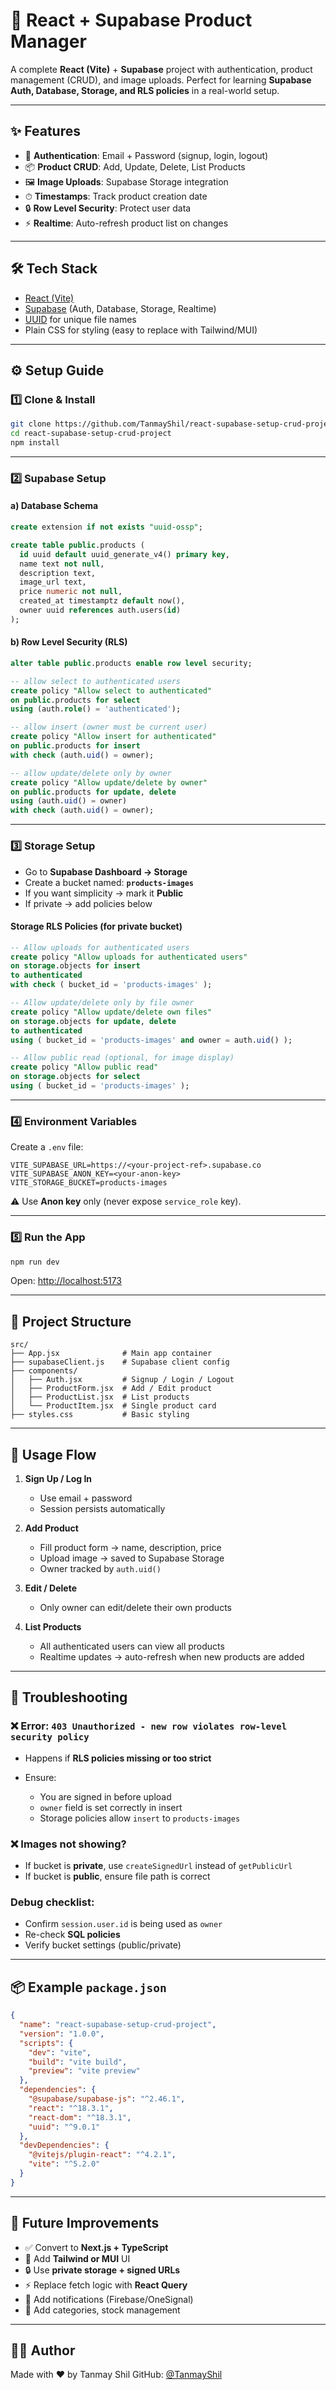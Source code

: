 # 🛒 React + Supabase Product Manager

A complete **React (Vite)** + **Supabase** project with authentication, product management (CRUD), and image uploads.
Perfect for learning **Supabase Auth, Database, Storage, and RLS policies** in a real-world setup.

---

## ✨ Features

* 🔐 **Authentication**: Email + Password (signup, login, logout)
* 📦 **Product CRUD**: Add, Update, Delete, List Products
* 🖼 **Image Uploads**: Supabase Storage integration
* ⏱ **Timestamps**: Track product creation date
* 🔒 **Row Level Security**: Protect user data
* ⚡ **Realtime**: Auto-refresh product list on changes

---

## 🛠 Tech Stack

* [React (Vite)](https://vitejs.dev/)
* [Supabase](https://supabase.com/) (Auth, Database, Storage, Realtime)
* [UUID](https://www.npmjs.com/package/uuid) for unique file names
* Plain CSS for styling (easy to replace with Tailwind/MUI)

---

## ⚙️ Setup Guide

### 1️⃣ Clone & Install

```bash
git clone https://github.com/TanmayShil/react-supabase-setup-crud-project.git
cd react-supabase-setup-crud-project
npm install
```

---

### 2️⃣ Supabase Setup

#### a) Database Schema

```sql
create extension if not exists "uuid-ossp";

create table public.products (
  id uuid default uuid_generate_v4() primary key,
  name text not null,
  description text,
  image_url text,
  price numeric not null,
  created_at timestamptz default now(),
  owner uuid references auth.users(id)
);
```

#### b) Row Level Security (RLS)

```sql
alter table public.products enable row level security;

-- allow select to authenticated users
create policy "Allow select to authenticated"
on public.products for select
using (auth.role() = 'authenticated');

-- allow insert (owner must be current user)
create policy "Allow insert for authenticated"
on public.products for insert
with check (auth.uid() = owner);

-- allow update/delete only by owner
create policy "Allow update/delete by owner"
on public.products for update, delete
using (auth.uid() = owner)
with check (auth.uid() = owner);
```

---

### 3️⃣ Storage Setup

* Go to **Supabase Dashboard → Storage**
* Create a bucket named: **`products-images`**
* If you want simplicity → mark it **Public**
* If private → add policies below

#### Storage RLS Policies (for private bucket)

```sql
-- Allow uploads for authenticated users
create policy "Allow uploads for authenticated users"
on storage.objects for insert
to authenticated
with check ( bucket_id = 'products-images' );

-- Allow update/delete only by file owner
create policy "Allow update/delete own files"
on storage.objects for update, delete
to authenticated
using ( bucket_id = 'products-images' and owner = auth.uid() );

-- Allow public read (optional, for image display)
create policy "Allow public read"
on storage.objects for select
using ( bucket_id = 'products-images' );
```

---

### 4️⃣ Environment Variables

Create a `.env` file:

```env
VITE_SUPABASE_URL=https://<your-project-ref>.supabase.co
VITE_SUPABASE_ANON_KEY=<your-anon-key>
VITE_STORAGE_BUCKET=products-images
```

⚠️ Use **Anon key** only (never expose `service_role` key).

---

### 5️⃣ Run the App

```bash
npm run dev
```

Open: [http://localhost:5173](http://localhost:5173)

---

## 📂 Project Structure

```
src/
├── App.jsx              # Main app container
├── supabaseClient.js    # Supabase client config
├── components/
│   ├── Auth.jsx         # Signup / Login / Logout
│   ├── ProductForm.jsx  # Add / Edit product
│   ├── ProductList.jsx  # List products
│   └── ProductItem.jsx  # Single product card
├── styles.css           # Basic styling
```

---

## 🧪 Usage Flow

1. **Sign Up / Log In**

   * Use email + password
   * Session persists automatically

2. **Add Product**

   * Fill product form → name, description, price
   * Upload image → saved to Supabase Storage
   * Owner tracked by `auth.uid()`

3. **Edit / Delete**

   * Only owner can edit/delete their own products

4. **List Products**

   * All authenticated users can view all products
   * Realtime updates → auto-refresh when new products are added

---

## 🧰 Troubleshooting

### ❌ Error: `403 Unauthorized - new row violates row-level security policy`

* Happens if **RLS policies missing or too strict**
* Ensure:

  * You are signed in before upload
  * `owner` field is set correctly in insert
  * Storage policies allow `insert` to `products-images`

### ❌ Images not showing?

* If bucket is **private**, use `createSignedUrl` instead of `getPublicUrl`
* If bucket is **public**, ensure file path is correct

### Debug checklist:

* Confirm `session.user.id` is being used as `owner`
* Re-check **SQL policies**
* Verify bucket settings (public/private)

---

## 📦 Example `package.json`

```json
{
  "name": "react-supabase-setup-crud-project",
  "version": "1.0.0",
  "scripts": {
    "dev": "vite",
    "build": "vite build",
    "preview": "vite preview"
  },
  "dependencies": {
    "@supabase/supabase-js": "^2.46.1",
    "react": "^18.3.1",
    "react-dom": "^18.3.1",
    "uuid": "^9.0.1"
  },
  "devDependencies": {
    "@vitejs/plugin-react": "^4.2.1",
    "vite": "^5.2.0"
  }
}
```

---

## 🚀 Future Improvements

* ✅ Convert to **Next.js + TypeScript**
* 🎨 Add **Tailwind or MUI** UI
* 🔒 Use **private storage + signed URLs**
* ⚡ Replace fetch logic with **React Query**
* 🔔 Add notifications (Firebase/OneSignal)
* 📅 Add categories, stock management

---

## 🙋‍♂️ Author

Made with ❤️ by Tanmay Shil
GitHub: [@TanmayShil](https://github.com/TanmayShil)
